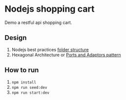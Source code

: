 # Nodejs shopping cart

Demo a restful api shopping cart.

## Design

1. Nodejs best practices [folder structure](https://github.com/goldbergyoni/nodebestpractices/blob/master/sections/projectstructre/breakintcomponents.md)
2. Hexagonal Architecture or [Ports and Adaptors pattern](https://alistair.cockburn.us/hexagonal-architecture/)

## How to run

1. `npm install`
2. `npm run seed:dev`
3. `npm run start:dev`